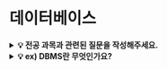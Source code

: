 # 데이터베이스

<details>
<summary><strong>💡 전공 과목과 관련된 질문을 작성해주세요.</strong></summary>
본 공간에 질문에 대한 답변을 작성해주세요!
</details>

<details>
<summary><strong>💡 ex) DBMS란 무엇인가요?</strong></summary>
본 공간에 질문에 대한 답변을 작성해주세요!
</details>